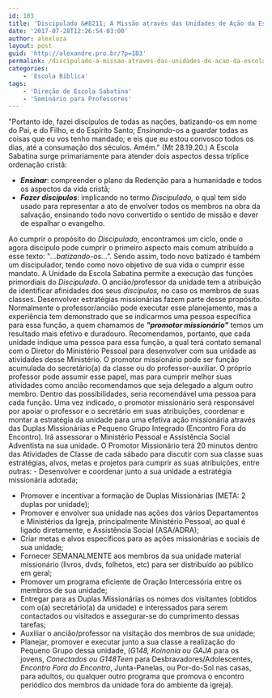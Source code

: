 ```yaml
---
id: 183
title: 'Discipulado &#8211; A Missão através das Unidades de Ação da Escola Sabatina'
date: '2017-07-28T12:26:54-03:00'
author: alexluza
layout: post
guid: 'http://alexandre.pro.br/?p=183'
permalink: /discipulado-a-missao-atraves-das-unidades-de-acao-da-escola-sabatina/
categories:
    - 'Escola Bíblica'
tags:
    - 'Direção de Escola Sabatina'
    - 'Seminário para Professores'
---
```


"Portanto ide, fazei discípulos de todas as nações, batizando-os em nome do Pai, e do Filho, e do Espírito Santo; *Ensinando*-os a guardar todas as coisas que eu vos tenho mandado; e eis que eu estou convosco todos os dias, até a consumação dos séculos. Amém." (Mt 28.19.20.) A Escola Sabatina surge primariamente para atender dois aspectos dessa tríplice ordenação cristã:

- ***Ensinar***: compreender o plano da Redenção para a humanidade e todos os aspectos da vida cristã;
- ***Fazer discípulos***: implicando no termo *Discipulado,* o qual tem sido usado para representar a ato de envolver todos os membros na obra da salvação, ensinando todo novo convertido o sentido de missão e dever de espalhar o evangelho.

Ao cumprir o propósito do *Discipulado,* encontramos um ciclo, onde o agora discípulo pode cumprir o primeiro aspecto mais comum atribuído a esse texto: "*...batizando-os...".* Sendo assim, todo novo batizado é também um discipulador, tendo como novo objetivo de sua vida o cumprir esse mandato. A Unidade da Escola Sabatina permite a execução das funções primordiais do *Discipulado*. O ancião/professor da unidade tem a atribuição de identificar afinidades dos seus *discípulos,* no caso os membros de suas classes. Desenvolver estratégias missionárias fazem parte desse propósito. Normalmente o professor/ancião pode executar esse planejamento, mas a experiência tem demonstrado que se indicarmos uma pessoa específica para essa função, a quem chamamos de ***"promotor missionário"*** temos um resultado mais efetivo e duradouro. Recomendamos, portanto, que cada unidade indique uma pessoa para essa função, a qual terá contato semanal com o Diretor do Ministério Pessoal para desenvolver com sua unidade as atividades desse Ministério. O promotor missionário pode ser função acumulada do secretário(a) da classe ou do professor-auxiliar. O próprio professor pode assumir esse papel, mas para cumprir melhor suas atividades como ancião recomendamos que seja delegado a algum outro membro. Dentro das possibilidades, seria recomendável uma pessoa para cada função. Uma vez indicado, o promotor missionário será responsável por apoiar o professor e o secretário em suas atribuições, coordenar e montar a estratégia da unidade para uma efetiva ação missionária através das Duplas Missionárias e Pequeno Grupo Integrado (Encontro Fora do Encontro). Irá assessorar o Ministério Pessoal e Assistência Social Adventista na sua unidade. O Promotor Missionário terá 20 minutos dentro das Atividades de Classe de cada sábado para discutir com sua classe suas estratégias, alvos, metas e projetos para cumprir as suas atribuições, entre outras: - Desenvolver e coordenar junto a sua unidade a estratégia missionária adotada;
- Promover e incentivar a formação de Duplas Missionárias (META: 2 duplas por unidade);
- Promover e envolver sua unidade nas ações dos vários Departamentos e Ministérios da Igreja, principalmente Ministério Pessoal, ao qual é ligado diretamente, e Assistência Social (ASA/ADRA);
- Criar metas e alvos específicos para as ações missionárias e sociais de sua unidade;
- Fornecer SEMANALMENTE aos membros da sua unidade material missionário (livros, dvds, folhetos, etc) para ser distribuído ao público em geral;
- Promover um programa eficiente de Oração Intercessória entre os membros de sua unidade;
- Entregar para as Duplas Missionárias os nomes dos visitantes (obtidos com o(a) secretário(a) da unidade) e interessados para serem contactados ou visitados e assegurar-se do cumprimento dessas tarefas;
- Auxiliar o ancião/professor na visitação dos membros de sua unidade;
- Planejar, promover e executar junto a sua classe a realização do Pequeno Grupo dessa unidade, (*G148, Koinonia ou GAJA* para os jovens, *Conectados ou G148Teen* para Desbravadores/Adolescentes, *Encontro Fora do Encontro*, Junta-Panelas, ou Por-do-Sol nas casas, para adultos, ou qualquer outro programa que promova o encontro periódico dos membros da unidade fora do ambiente da igreja).